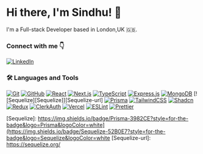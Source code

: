 # Hi there, I'm Sindhu! 👋

I'm a Full-stack Developer based in London,UK :uk:. 



### Connect with me 👇
[![LinkedIn][LinkedIn]][LinkedIn-url]




### 🛠️ Languages and Tools
[![Git][Git]][Git-url] [![GitHub][GitHub]][GitHub-url] [![React][React]][React-url] [![Next.js][Next.js]][Next-url] [![TypeScript][TypeScript]][TypeScript-url] [![Express.js][Express.js]][Express.js-url] [![MongoDB][Mongo-Db]][Mongo-Db-url] [![Sequelize][Sequelize]][Sequelize-url] [![Prisma][Prisma]][Prisma-url] [![TailwindCSS][TailwindCSS]][TailwindCSS-url] [![Shadcn][Shadcn]][Shadcn-url] [![Redux][Redux]][Redux-url] [![ClerkAuth][ClerkAuth]][ClerkAuth-url] [![Vercel][Vercel]][Vercel-url] [![ESLint][ESLint]][ESLint-url] [![Prettier][Prettier]][Prettier-url]

<!--
**Sind96/Sind96** is a ✨ _special_ ✨ repository because its `README.md` (this file) appears on your GitHub profile.

Here are some ideas to get you started:

- 🔭 I’m currently working on ...
- 🌱 I’m currently learning ...
- 👯 I’m looking to collaborate on ...
- 🤔 I’m looking for help with ...
- 💬 Ask me about ...
- 📫 How to reach me: ...
- 😄 Pronouns: ...
- ⚡ Fun fact: ...
-->


<!-- MARKDOWN LINKS & IMAGES -->
<!-- https://www.markdownguide.org/basic-syntax/#reference-style-links -->

[React]: https://shields.io/badge/react-black?logo=react&style=for-the-badge
[React-url]: https://react.dev/
[Mongo-Db]: https://img.shields.io/badge/MongoDB-%234ea94b.svg?style=for-the-badge&logo=mongodb&logoColor=white
[Mongo-Db-url]: https://www.mongodb.com/docs/atlas/getting-started/
[Express.js]: https://img.shields.io/badge/express.js-%23404d59.svg?style=for-the-badge&logo=express&logoColor=%2361DAFB
[Express.js-url]: https://expressjs.com/
[LinkedIn]: https://img.shields.io/badge/linkedin-%230077B5.svg?style=for-the-badge&logo=linkedin&logoColor=white
[LinkedIn-url]: https://www.linkedin.com/in/sindhu-yogu/

[React.js]: https://img.shields.io/badge/React-20232A?style=for-the-badge&logo=react&logoColor=61DAFB
[React-url]: https://reactjs.org/

[ESLint]: https://img.shields.io/badge/eslint-3A33D1?style=for-the-badge&logo=eslint&logoColor=white
[ESLint-url]: https://eslint.org/

[Prettier]: https://img.shields.io/badge/prettier-1A2C34?style=for-the-badge&logo=prettier&logoColor=F7BA3E
[Prettier-url]: https://prettier.io/

[TypeScript-url]: https://www.typescriptlang.org/
[TypeScript]: https://shields.io/badge/TypeScript-3178C6?logo=TypeScript&logoColor=FFF&style=for-the-badge

[Next.js]: https://img.shields.io/badge/next.js-000000?style=for-the-badge&logo=nextdotjs&logoColor=white
[Next-url]: https://nextjs.org/

[Git-url]: https://git-scm.com/
[Git]: https://img.shields.io/badge/GIT-E44C30?style=for-the-badge&logo=git&logoColor=white
[GitHub-url]: https://github.com/
[GitHub]: https://img.shields.io/badge/GitHub-100000?style=for-the-badge&logo=github&logoColor=white
[Shadcn-url]: https://ui.shadcn.com/
[Shadcn]: https://img.shields.io/badge/shadcn%2Fui-000?logo=shadcnui&logoColor=fff&style=for-the-badge
[Redux]: https://img.shields.io/badge/redux-%23593D88?style=for-the-badge&logo=redux&logoColor=white
[Redux-url]: https://redux-toolkit.js.org/
[ClerkAuth]: https://img.shields.io/badge/Clerk-6C47FF?logo=clerk&logoColor=fff&style=for-the-badge
[ClerkAuth-url]: https://clerk.com/
[TailwindCSS]: https://img.shields.io/badge/tailwindcss-%2338B2AC.svg?style=for-the-badge&logo=tailwind-css&logoColor=white
[TailwindCSS-url]: https://tailwindcss.com/docs/installation

[Vercel]: https://img.shields.io/badge/vercel-%23000000.svg?style=for-the-badge&logo=vercel&logoColor=white
[Vercel-url]: https://vercel.com/docs
[Prisma]: https://img.shields.io/badge/Prisma-3982CE?style=for-the-badge&logo=Prisma&logoColor=white
[Prisma-url]:https://www.prisma.io/docs

[Sequelize]: https://img.shields.io/badge/Prisma-3982CE?style=for-the-badge&logo=Prisma&logoColor=white](https://img.shields.io/badge/Sequelize-52B0E7?style=for-the-badge&logo=Sequelize&logoColor=white
[Sequelize-url]: https://sequelize.org/


